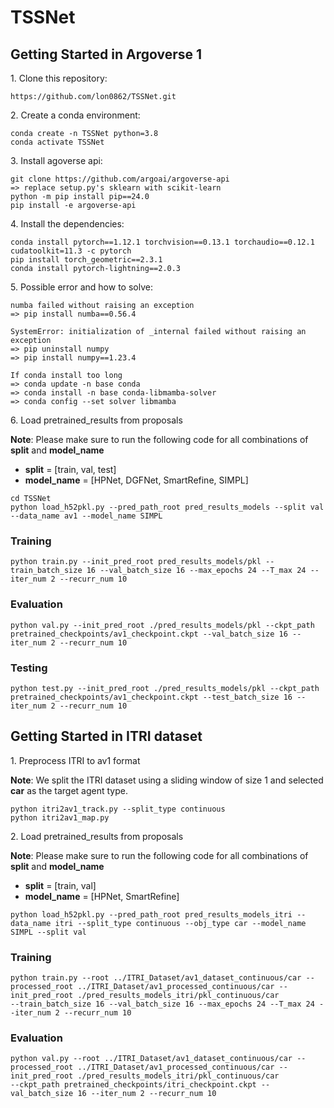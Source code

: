 # TSSNet

## Getting Started in Argoverse 1

1\. Clone this repository:
```
https://github.com/lon0862/TSSNet.git
```

2\. Create a conda environment:
```
conda create -n TSSNet python=3.8
conda activate TSSNet
```

3\. Install agoverse api:
```
git clone https://github.com/argoai/argoverse-api
=> replace setup.py's sklearn with scikit-learn
python -m pip install pip==24.0
pip install -e argoverse-api
```

4\. Install the dependencies:
```
conda install pytorch==1.12.1 torchvision==0.13.1 torchaudio==0.12.1 cudatoolkit=11.3 -c pytorch
pip install torch_geometric==2.3.1
conda install pytorch-lightning==2.0.3
```

5\. Possible error and how to solve:
```
numba failed without raising an exception
=> pip install numba==0.56.4

SystemError: initialization of _internal failed without raising an exception
=> pip uninstall numpy
=> pip install numpy==1.23.4

If conda install too long
=> conda update -n base conda
=> conda install -n base conda-libmamba-solver
=> conda config --set solver libmamba
```

6\. Load pretrained_results from proposals

**Note**: Please make sure to run the following code for all combinations of **split** and **model_name**
- **split** = [train, val, test]
- **model_name** = [HPNet, DGFNet, SmartRefine, SIMPL]
```
cd TSSNet
python load_h52pkl.py --pred_path_root pred_results_models --split val --data_name av1 --model_name SIMPL
```

### Training 
```
python train.py --init_pred_root pred_results_models/pkl --train_batch_size 16 --val_batch_size 16 --max_epochs 24 --T_max 24 --iter_num 2 --recurr_num 10
```

### Evaluation
```
python val.py --init_pred_root ./pred_results_models/pkl --ckpt_path pretrained_checkpoints/av1_checkpoint.ckpt --val_batch_size 16 --iter_num 2 --recurr_num 10
```

### Testing 
```	
python test.py --init_pred_root ./pred_results_models/pkl --ckpt_path pretrained_checkpoints/av1_checkpoint.ckpt --test_batch_size 16 --iter_num 2 --recurr_num 10
```

## Getting Started in ITRI dataset
1\. Preprocess ITRI to av1 format

**Note**: We split the ITRI dataset using a sliding window of size 1 and selected **car** as the target agent type.
```
python itri2av1_track.py --split_type continuous
python itri2av1_map.py
```

2\. Load pretrained_results from proposals

**Note**: Please make sure to run the following code for all combinations of **split** and **model_name**
- **split** = [train, val]
- **model_name** = [HPNet, SmartRefine]
```
python load_h52pkl.py --pred_path_root pred_results_models_itri --data_name itri --split_type continuous --obj_type car --model_name SIMPL --split val 
```

### Training
```
python train.py --root ../ITRI_Dataset/av1_dataset_continuous/car --processed_root ../ITRI_Dataset/av1_processed_continuous/car --init_pred_root ./pred_results_models_itri/pkl_continuous/car 
--train_batch_size 16 --val_batch_size 16 --max_epochs 24 --T_max 24 --iter_num 2 --recurr_num 10
```

### Evaluation
```
python val.py --root ../ITRI_Dataset/av1_dataset_continuous/car --processed_root ../ITRI_Dataset/av1_processed_continuous/car --init_pred_root ./pred_results_models_itri/pkl_continuous/car 
--ckpt_path pretrained_checkpoints/itri_checkpoint.ckpt --val_batch_size 16 --iter_num 2 --recurr_num 10
```
